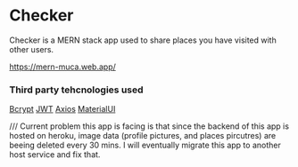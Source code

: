 # Checker

Checker is a MERN stack app used to share places you have visited with other users.

https://mern-muca.web.app/

### Third party tehcnologies used

[Bcrypt](https://www.npmjs.com/package/bcrypt) 
[JWT](https://jwt.io/) 
[Axios](https://www.npmjs.com/package/axios) 
[MaterialUI](https://www.npmjs.com/package/@mui/material) 

///
Current problem this app is facing is that since the backend of this app is hosted on heroku, image data (profile pictures, and places pircutres) are beeing deleted every 30 mins. I will eventually migrate this app to another host service and fix that.
